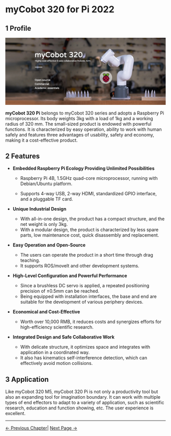 # myCobot 320 for Pi 2022

## 1 Profile

<img src="../../resources/8-FilesDownload/2-serialproduct/320Pi.jpg " width="800" height="auto" />

**myCobot 320 Pi** belongs to myCobot 320 series and adopts a Raspberry Pi microprocessor. Its body weights 3kg with a load of 1kg and a working radius of 320 mm. The small-sized product is endowed with powerful functions. It is characterized by easy operation, ability to work with human safely and features three advantages of usability, safety and economy, making it a cost-effective product.

## 2  Features

* **Embedded Raspberry Pi Ecology Providing Unlimited Possibilities**

  -   Raspberry Pi 4B, 1.5GHz quad-core microprocessor, running with Debian/Ubuntu platform.

  -   Supports 4-way USB, 2-way HDMI, standardized GPIO interface, and a pluggable TF card.

-   **Unique Industrial Design**
    -   With all-in-one design, the product has a compact structure, and the net weight is only 3kg.
    -   With a modular design, the product is characterized by less spare parts, low maintenance cost, quick disassembly and replacement.

-   **Easy Operation and Open-Source**
    -   The users can operate the product in a short time through drag teaching.
    -   It supports ROS/moveIt and other development systems.

-   **High-Level Configuration and Powerful Performance**
    -   Since a brushless DC servo is applied, a repeated positioning precision of ±0.5mm can be reached.
    -   Being equipped with installation interfaces, the base and end are suitable for the development of various periphery devices.

-   **Economical and Cost-Effective**
    -   Worth over 10,000 RMB, it reduces costs and synergizes efforts for high-efficiency scientific research.

-   **Integrated Design and Safe Collaborative Work**
    -   With delicate structure, it optimizes space and integrates with application in a coordinated way.
    -   It also has kinematics self-interference detection, which can effectively avoid motion collisions.

## 3  Application

Like myCobot 320 M5, myCobot 320 Pi is not only a productivity tool but also an expanding tool for imagination boundary. It can work with multiple types of end effectors to adapt to a variety of application, such as scientific research, education and function showing, etc. The user experience is excellent.

---

[← Previous Chapter](../../1-ProductIntroduction/README.md)| [Next Page →](../2.2_320_PI_product/2.2.1-MachineSpecification.md)